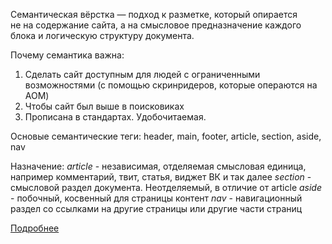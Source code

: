 Семантическая вёрстка — подход к разметке, который опирается не на содержание сайта, а на смысловое предназначение каждого блока и логическую структуру документа.

Почему семантика важна:
1. Сделать сайт доступным для людей с ограниченными возможностями (с помощью скринридеров, которые операются на AOM)
2. Чтобы сайт был выше в поисковиках
3. Прописана в стандартах. Удобочитаемая.

Основые семантические теги: header, main, footer, article, section, aside, nav

Назначение:
	*article* - независимая, отделяемая смысловая единица, например комментарий, твит, статья, виджет ВК и так далее
	*section* - смысловой раздел документа. Неотделяемый, в отличие от article
	*aside* - побочный, косвенный для страницы контент
	*nav* - навигационный раздел со ссылками на другие страницы или другие части страниц

[Подробнее](https://htmlacademy.ru/blog/html/semantics)





